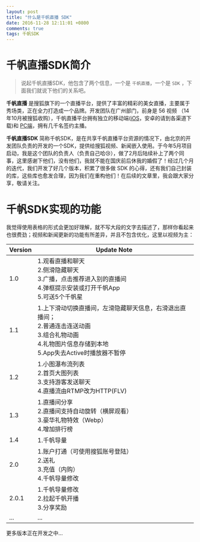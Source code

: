 ```yaml
---
layout: post
title: "什么是千帆直播 SDK"
date: 2016-11-28 12:11:01 +0800
comments: true
tags: 千帆SDK
---
```


# 千帆直播SDK简介

> 说起千帆直播SDK，他包含了两个信息，一个是 `千帆直播`，一个是 `SDK` ，下面我们就说下他们的关系吧。

**千帆直播** 是搜狐旗下的一个直播平台，提供了丰富的精彩的美女直播，主要属于秀场类，正在全力打造成一个品牌。开发团队在广州部门，前身是 56 视频 （14年10月被搜狐收购），千帆直播平台拥有独立的移动端([iOS](https://itunes.apple.com/cn/app/qian-fan-zhi-bo-shi-pin-zhi/id1028787418?mt=8)，安卓的请到各渠道下载)和 [PC端](http://qf.56.com)，拥有几千名签约主播。

**千帆直播SDK** 简称千帆SDK，是在共享千帆直播平台资源的情况下，由北京的开发团队负责的开发的一个SDK，提供给搜狐视频、新闻嵌入使用。于今年5月项目启动，我是这个团队的负责人（负责自己哈😢），做了2月后陆续补上了两个同事，这里感谢下他们，没有他们，我就不能在国庆前后休我的婚假了！经过几个月的迭代，我们开发了好几个版本，积累了很多做 SDK 的心得，还有我们自己封装的库，这些库也愈发合理，因为我们在重构他们！在后续的文章里，我会跟大家分享，敬请关注。

# 千帆SDK实现的功能
我觉得使用表格的形式会更加好理解，就不写大段的文字去描述了，那样你看起来也很费劲；视频和新闻更新的功能有所差异，并且不包含优化，这里以视频为主：

|Version|Update Note|
|---|-----|
|1.0| 1.观看直播和聊天<br> 2.侧滑隐藏聊天<br> 3.广播，点击推荐进入别的直播间<br> 4.弹框提示安装或打开千帆App<br> 5.可送5个千帆星|
|1.1| 1.上下滑动切换直播间，左滑隐藏聊天信息，右滑退出直播间；<br> 2.普通连击连送动画<br> 3.组合礼物动画<br> 4.礼物图片信息存储到本地<br> 5.App失去Active时播放器不暂停|
|1.2| 1.小图瀑布流列表<br> 2.首页大图列表<br> 3.支持游客发送聊天<br> 4.直播流由RTMP改为HTTP(FLV)|
|1.3| 1.直播间分享<br> 2.直播间支持自动旋转（横屏观看）<br> 3.豪华礼物特效（Webp）<br> 4.增加排行榜|
|1.4|1.千帆导量|
|2.0|1.账户打通（可使用搜狐账号登陆）<br> 2.送礼<br> 3.充值（内购）<br> 4.千帆导量修改|
|2.0.1|1.千帆导量修改<br> 2.拉起千帆开播 <br> 3.分享奖励|
|...|...|

更多版本正在开发之中...
